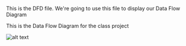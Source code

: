 This is the DFD file. We're going to use this file to display our Data Flow Diagram


This is the Data Flow Diagram for the class project




![alt text](https://cloud.githubusercontent.com/assets/21319727/18146132/c07d0b8a-6f93-11e6-82fc-9c2d6da4ded7.PNG)
